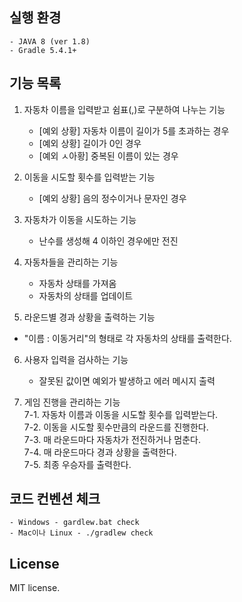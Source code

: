 ## 실행 환경  
  
    - JAVA 8 (ver 1.8)  
    - Gradle 5.4.1+  
  
## 기능 목록
  
  
1. 자동차 이름을 입력받고 쉼표(,)로 구분하여 나누는 기능  
    - [예외 상황] 자동차 이름이 길이가 5를 초과하는 경우  
    - [예외 상황] 길이가 0인 경우
    - [예외 ㅅ아황] 중복된 이름이 있는 경우	
  
2. 이동을 시도할 횟수를 입력받는 기능  
    - [예외 상황] 음의 정수이거나 문자인 경우  
  
3. 자동차가 이동을 시도하는 기능  
    - 난수를 생성해 4 이하인 경우에만 전진  
  
4. 자동차들을 관리하는 기능  
    - 자동차 상태를 가져옴  
    - 자동차의 상태를 업데이트  
  
5. 라운드별 경과 상황을 출력하는 기능  
 - "이름 : 이동거리"의 형태로 각 자동차의 상태를 출력한다.  
   
6. 사용자 입력을 검사하는 기능  
     - 잘못된 값이면 예외가 발생하고 에러 메시지 출력  
  
7. 게임 진행을 관리하는 기능  
     7-1. 자동차 이름과 이동을 시도할 횟수를 입력받는다.  
     7-2. 이동을 시도할 횟수만큼의 라운드를 진행한다.  
     7-3. 매 라운드마다 자동차가 전진하거나 멈춘다.  
     7-4. 매 라운드마다 경과 상황을 출력한다.  
     7-5. 최종 우승자를 출력한다.  
  
  
## 코드 컨벤션 체크  
    - Windows - gardlew.bat check  
    - Mac이나 Linux - ./gradlew check  
  
## License  
MIT license.  
  